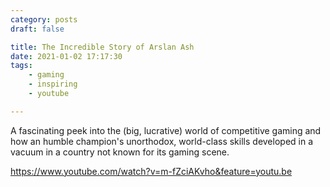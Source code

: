 ```yaml
---
category: posts
draft: false

title: The Incredible Story of Arslan Ash
date: 2021-01-02 17:17:30
tags:
    - gaming
    - inspiring
    - youtube

---
```


A fascinating peek into the (big, lucrative) world of competitive gaming and how an humble champion's unorthodox, world-class skills developed in a vacuum in a country not known for its gaming scene.

https://www.youtube.com/watch?v=m-fZciAKvho&feature=youtu.be
